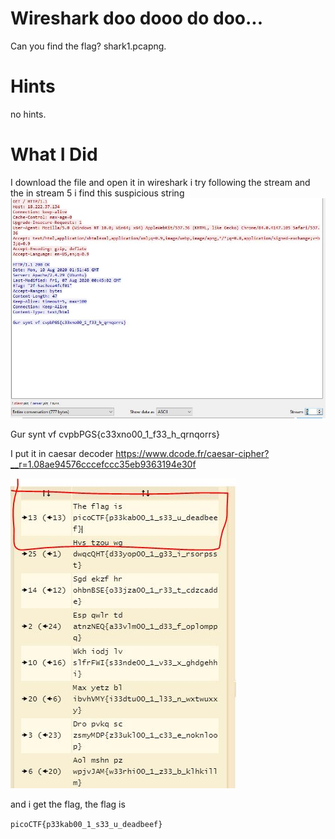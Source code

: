 # Wireshark doo dooo do doo...

Can you find the flag? shark1.pcapng.

# Hints

no hints.

# What I Did

I download the file and open it in wireshark
i try following the stream and the in stream 5
i find this suspicious string
<img src="Pic_1.JPG">

Gur synt vf cvpbPGS{c33xno00_1_f33_h_qrnqorrs}

I put it in caesar decoder
https://www.dcode.fr/caesar-cipher?__r=1.08ae94576cccefccc35eb9363194e30f

<img src="Pic_2.JPG">


and i get the flag, the flag is

``` picoCTF{p33kab00_1_s33_u_deadbeef} ```
